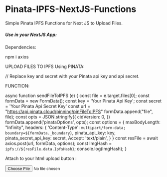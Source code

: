 # Pinata-IPFS-NextJS-Functions
Simple Pinata IPFS Functions for Next JS to Upload Files.


<h5> Use in your NextJS App: </h5>


Dependencies:

npm i axios


UPLOAD FILES TO IPFS Using PINATA:

// Replace key and secret with your Pinata api key and api secret.

FUNCTION: 

  async function sendFileToIPFS (e) {
        const file = e.target.files[0];
        const formData = new FormData();
        const key = 'Your Pinata Api Key';
        const secret = 'Your Pinata Api Secret Key'
        const url = "https://api.pinata.cloud/pinning/pinFileToIPFS"
        formData.append("file", file);
        const opts = JSON.stringify({
          cidVersion: 0,
        })
        formData.append('pinataOptions', opts);
        const options = {
          maxBodyLength: "Infinity",
          headers: {
          'Content-Type': `multipart/form-data; boundary=${formData._boundary}`,
            pinata_api_key: key,
            pinata_secret_api_key: secret,
            Accept: 'text/plain',
        }
      }
        const resFile = await axios.post(url, formData, options);
        const ImgHash = `ipfs://${resFile.data.IpfsHash}`;
        console.log(ImgHash);
      }
 
 Attach to your html upload button :
 
  <input
    className="btn btn-secondary"
    type="file"
    name="Asset"
    onChange={sendFileToIPFS}/>
 
 
